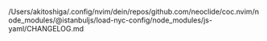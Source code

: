 /Users/akitoshiga/.config/nvim/dein/repos/github.com/neoclide/coc.nvim/node_modules/@istanbuljs/load-nyc-config/node_modules/js-yaml/CHANGELOG.md